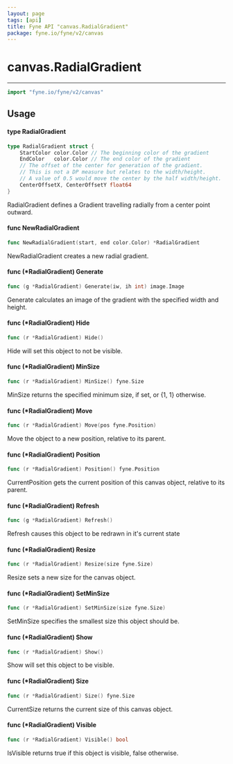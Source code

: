 ```yaml
---
layout: page
tags: [api]
title: Fyne API "canvas.RadialGradient"
package: fyne.io/fyne/v2/canvas
---
```


# canvas.RadialGradient
---
```go
import "fyne.io/fyne/v2/canvas"
```

## Usage

#### type RadialGradient

```go
type RadialGradient struct {
	StartColor color.Color // The beginning color of the gradient
	EndColor   color.Color // The end color of the gradient
	// The offset of the center for generation of the gradient.
	// This is not a DP measure but relates to the width/height.
	// A value of 0.5 would move the center by the half width/height.
	CenterOffsetX, CenterOffsetY float64
}
```

RadialGradient defines a Gradient travelling radially from a center point outward.

#### func  NewRadialGradient

```go
func NewRadialGradient(start, end color.Color) *RadialGradient
```
NewRadialGradient creates a new radial gradient.

#### func (*RadialGradient) Generate

```go
func (g *RadialGradient) Generate(iw, ih int) image.Image
```
Generate calculates an image of the gradient with the specified width and height.

#### func (*RadialGradient) Hide

```go
func (r *RadialGradient) Hide()
```
Hide will set this object to not be visible.

#### func (*RadialGradient) MinSize

```go
func (r *RadialGradient) MinSize() fyne.Size
```
MinSize returns the specified minimum size, if set, or {1, 1} otherwise.

#### func (*RadialGradient) Move

```go
func (r *RadialGradient) Move(pos fyne.Position)
```
Move the object to a new position, relative to its parent.

#### func (*RadialGradient) Position

```go
func (r *RadialGradient) Position() fyne.Position
```
CurrentPosition gets the current position of this canvas object, relative to its parent.

#### func (*RadialGradient) Refresh

```go
func (g *RadialGradient) Refresh()
```
Refresh causes this object to be redrawn in it's current state

#### func (*RadialGradient) Resize

```go
func (r *RadialGradient) Resize(size fyne.Size)
```
Resize sets a new size for the canvas object.

#### func (*RadialGradient) SetMinSize

```go
func (r *RadialGradient) SetMinSize(size fyne.Size)
```
SetMinSize specifies the smallest size this object should be.

#### func (*RadialGradient) Show

```go
func (r *RadialGradient) Show()
```
Show will set this object to be visible.

#### func (*RadialGradient) Size

```go
func (r *RadialGradient) Size() fyne.Size
```
CurrentSize returns the current size of this canvas object.

#### func (*RadialGradient) Visible

```go
func (r *RadialGradient) Visible() bool
```
IsVisible returns true if this object is visible, false otherwise.
